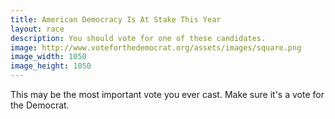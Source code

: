 ```yaml
---
title: American Democracy Is At Stake This Year
layout: race
description: You should vote for one of these candidates.
image: http://www.voteforthedemocrat.org/assets/images/square.png
image_width: 1050
image_height: 1050
---
```

This may be the most important vote you ever cast. Make sure it's a vote for the Democrat.
